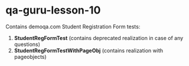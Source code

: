 # qa-guru-lesson-10

Contains demoqa.com Student Registration Form tests:
1. **StudentRegFormTest** (contains deprecated realization in case of any questions)
2. **StudentRegFormTestWithPageObj** (contains realization with pageobjects)